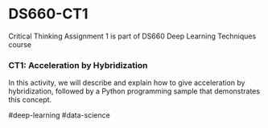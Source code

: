 # DS660-CT1
Critical Thinking Assignment 1 is part of DS660 Deep Learning Techniques course

### CT1: Acceleration by Hybridization

In this activity, we will describe and explain how to give acceleration by hybridization, followed by a Python programming sample that demonstrates this concept.

#deep-learning #data-science
